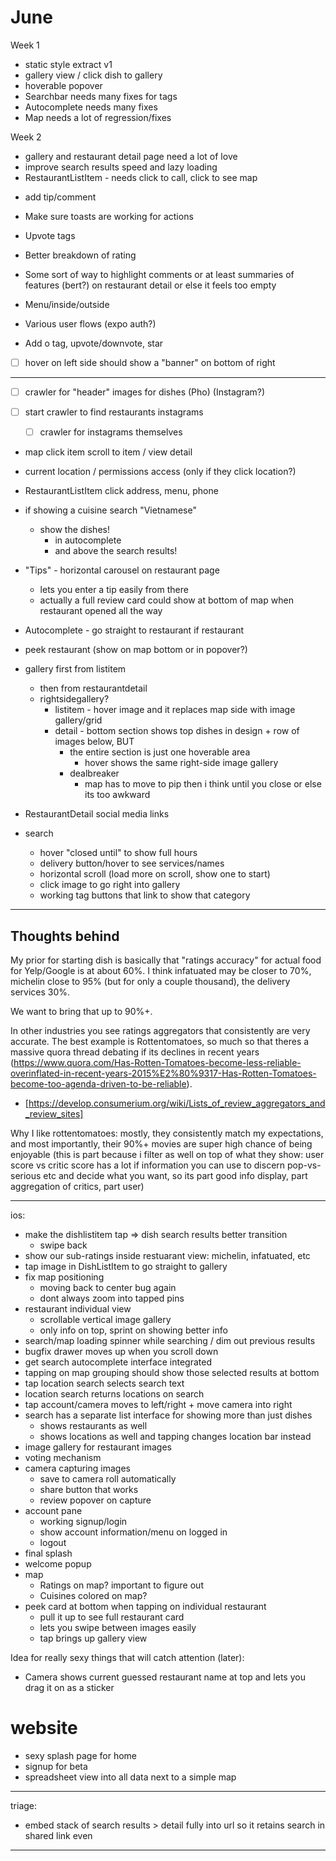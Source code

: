 # June

Week 1

- static style extract v1
- gallery view / click dish to gallery
- hoverable popover
- Searchbar needs many fixes for tags
- Autocomplete needs many fixes
- Map needs a lot of regression/fixes

Week 2

- gallery and restaurant detail page need a lot of love
- improve search results speed and lazy loading
- RestaurantListItem - needs click to call, click to see map

* add tip/comment
* Make sure toasts are working for actions

* Upvote tags
* Better breakdown of rating
* Some sort of way to highlight comments or at least summaries of features (bert?) on restaurant detail or else it feels too empty
* Menu/inside/outside
* Various user flows (expo auth?)

- Add o tag, upvote/downvote, star
- [ ] hover on left side should show a "banner" on bottom of right

---

- [ ] crawler for "header" images for dishes (Pho) (Instagram?)
- [ ] start crawler to find restaurants instagrams

  - [ ] crawler for instagrams themselves

- map click item scroll to item / view detail
- current location / permissions access (only if they click location?)
- RestaurantListItem click address, menu, phone
- if showing a cuisine search "Vietnamese"

  - show the dishes!
    - in autocomplete
    - and above the search results!

- "Tips" - horizontal carousel on restaurant page

  - lets you enter a tip easily from there
  - actually a full review card could show at bottom of map when restaurant opened all the way

- Autocomplete - go straight to restaurant if restaurant
- peek restaurant (show on map bottom or in popover?)
- gallery first from listitem

  - then from restaurantdetail
  - rightsidegallery?
    - listitem - hover image and it replaces map side with image gallery/grid
    - detail - bottom section shows top dishes in design + row of images below, BUT
      - the entire section is just one hoverable area
        - hover shows the same right-side image gallery
      - dealbreaker
        - map has to move to pip then i think until you close or else its too awkward

- RestaurantDetail social media links

- search

  - hover "closed until" to show full hours
  - delivery button/hover to see services/names
  - horizontal scroll (load more on scroll, show one to start)
  - click image to go right into gallery
  - working tag buttons that link to show that category

---

## Thoughts behind

My prior for starting dish is basically that "ratings accuracy" for actual food for Yelp/Google is at about 60%. I think infatuated may be closer to 70%, michelin close to 95% (but for only a couple thousand), the delivery services 30%.

We want to bring that up to 90%+.

In other industries you see ratings aggregators that consistently are very accurate. The best example is Rottentomatoes, so much so that theres a massive quora thread debating if its declines in recent years (https://www.quora.com/Has-Rotten-Tomatoes-become-less-reliable-overinflated-in-recent-years-2015%E2%80%9317-Has-Rotten-Tomatoes-become-too-agenda-driven-to-be-reliable).

- [https://develop.consumerium.org/wiki/Lists_of_review_aggregators_and_review_sites]

Why I like rottentomatoes: mostly, they consistently match my expectations, and most importantly, their 90%+ movies are super high chance of being enjoyable (this is part because i filter as well on top of what they show: user score vs critic score has a lot if information you can use to discern pop-vs-serious etc and decide what you want, so its part good info display, part aggregation of critics, part user)

---

ios:

- make the dishlistitem tap => dish search results better transition
  - swipe back
- show our sub-ratings inside restuarant view: michelin, infatuated, etc
- tap image in DishListItem to go straight to gallery
- fix map positioning
  - moving back to center bug again
  - dont always zoom into tapped pins
- restaurant individual view
  - scrollable vertical image gallery
  - only info on top, sprint on showing better info
- search/map loading spinner while searching / dim out previous results
- bugfix drawer moves up when you scroll down
- get search autocomplete interface integrated
- tapping on map grouping should show those selected results at bottom
- tap location search selects search text
- location search returns locations on search
- tap account/camera moves to left/right + move camera into right
- search has a separate list interface for showing more than just dishes
  - shows restaurants as well
  - shows locations as well and tapping changes location bar instead
- image gallery for restaurant images
- voting mechanism
- camera capturing images
  - save to camera roll automatically
  - share button that works
  - review popover on capture
- account pane
  - working signup/login
  - show account information/menu on logged in
  - logout
- final splash
- welcome popup
- map
  - Ratings on map? important to figure out
  - Cuisines colored on map?
- peek card at bottom when tapping on individual restaurant
  - pull it up to see full restaurant card
  - lets you swipe between images easily
  - tap brings up gallery view

Idea for really sexy things that will catch attention (later):

- Camera shows current guessed restaurant name at top and lets you drag it on as a sticker

# website

- sexy splash page for home
- signup for beta
- spreadsheet view into all data next to a simple map

---

triage:

- embed stack of search results > detail fully into url so it retains search in shared link even

---
